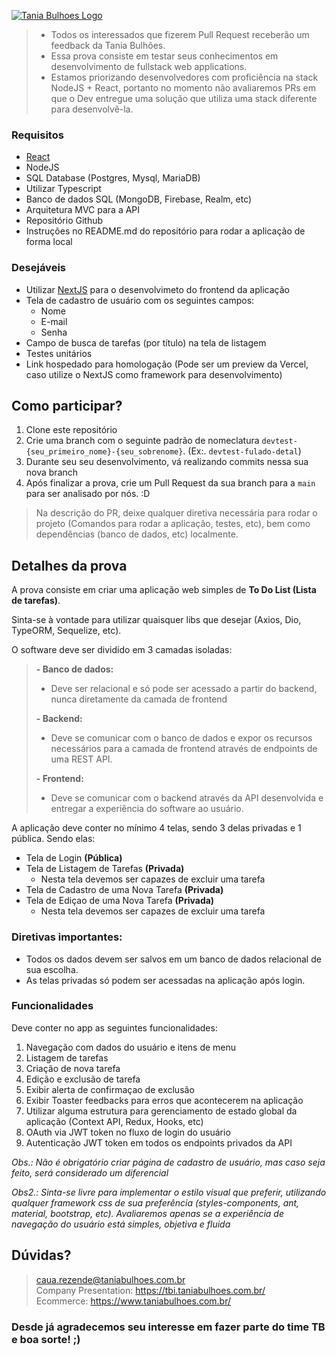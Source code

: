 [![Tania Bulhoes Logo](https://images.squarespace-cdn.com/content/v1/625f0af3cbf96235f8de8b4a/539097a0-548d-4a84-a5fa-6cbbad1964a0/Tania_bulhoes_Logo_Horizontal_Positivo_RGB.png?format=1500w)](https://tbi.taniabulhoes.com.br/)

>- Todos os interessados que fizerem Pull Request receberão um feedback da Tania Bulhões.<br>
>- Essa prova consiste em testar seus conhecimentos em desenvolvimento de fullstack web applications.
>- Estamos priorizando desenvolvedores com proficiência na stack NodeJS + React, portanto no momento não avaliaremos PRs em que o Dev entregue uma solução que utiliza uma stack diferente para desenvolvê-la.

### Requisitos
- [React](https://reactjs.org/docs/getting-started.html)
- NodeJS
- SQL Database (Postgres, Mysql, MariaDB)
- Utilizar Typescript
- Banco de dados SQL (MongoDB, Firebase, Realm, etc)
- Arquitetura MVC para a API
- Repositório Github
- Instruções no README.md do repositório para rodar a aplicação de forma local

### Desejáveis
- Utilizar [NextJS](https://nextjs.org/) para o desenvolvimeto do frontend da aplicação
- Tela de cadastro de usuário com os seguintes campos:
  - Nome
  - E-mail
  - Senha
- Campo de busca de tarefas (por título) na tela de listagem
- Testes unitários
- Link hospedado para homologação (Pode ser um preview da Vercel, caso utilize o NextJS como framework para desenvolvimento)

## Como participar?
1. Clone este repositório
2. Crie uma branch com o seguinte padrão de nomeclatura `devtest-{seu_primeiro_nome}-{seu_sobrenome}`. (Ex:. `devtest-fulado-detal`)
3. Durante seu seu desenvolvimento, vá realizando commits nessa sua nova branch
4. Após finalizar a prova, crie um Pull Request da sua branch para a `main` para ser analisado por nós. :D
> Na descrição do PR, deixe qualquer diretiva necessária para rodar o projeto (Comandos para rodar a aplicação, testes, etc), bem como dependências (banco de dados, etc) localmente. <br>

## Detalhes da prova
A prova consiste em criar uma aplicação web simples de **To Do List (Lista de tarefas)**.

Sinta-se à vontade para utilizar quaisquer libs que desejar (Axios, Dio, TypeORM, Sequelize, etc).

O software deve ser dividido em 3 camadas isoladas:
>
>**- Banco de dados:**
>  - Deve ser relacional e só pode ser acessado a partir do backend, nunca diretamente da camada de frontend
>
>**- Backend:**
 > - Deve se comunicar com o banco de dados e expor os recursos necessários para a camada de frontend através de endpoints de uma REST API.
>
>**- Frontend:**
 > - Deve se comunicar com o backend através da API desenvolvida e entregar a experiência do software ao usuário.

A aplicação deve conter no mínimo 4 telas, sendo 3 delas privadas e 1 pública. Sendo elas:
  - Tela de Login **(Pública)**
  - Tela de Listagem de Tarefas **(Privada)**
    - Nesta tela devemos ser capazes de excluir uma tarefa
  - Tela de Cadastro de uma Nova Tarefa **(Privada)**
  - Tela de Ediçao de uma Nova Tarefa **(Privada)**
    - Nesta tela devemos ser capazes de excluir uma tarefa

### Diretivas importantes:
- Todos os dados devem ser salvos em um banco de dados relacional de sua escolha.
- As telas privadas só podem ser acessadas na aplicação após login.

### Funcionalidades
Deve conter no app as seguintes funcionalidades:

1. Navegação com dados do usuário e itens de menu
2. Listagem de tarefas
3. Criação de nova tarefa
4. Edição e exclusão de tarefa
5. Exibir alerta de confirmaçao de exclusão
6. Exibir Toaster feedbacks para erros que acontecerem na aplicação
7. Utilizar alguma estrutura para gerenciamento de estado global da aplicação (Context API, Redux, Hooks, etc)
8. OAuth via JWT token no fluxo de login do usuário
9. Autenticação JWT token em todos os endpoints privados da API

*Obs.: Não é obrigatório criar página de cadastro de usuário, mas caso seja feito, será considerado um diferencial*

*Obs2.: Sinta-se livre para implementar o estilo visual que preferir, utilizando qualquer framework css de sua preferência (styles-components, ant, material, bootstrap, etc). Avaliaremos apenas se a experiência de navegação do usuário está simples, objetiva e fluida*

## Dúvidas?
> caua.rezende@taniabulhoes.com.br <br>
> Company Presentation: https://tbi.taniabulhoes.com.br/ <br>
> Ecommerce: https://www.taniabulhoes.com.br/ <br>

### Desde já agradecemos seu interesse em fazer parte do time TB e boa sorte! ;)
